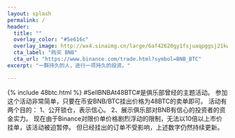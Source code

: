 ```yaml
---
layout: splash
permalink: /
header:
  title: ""
  overlay_color: "#5e616c"
  overlay_image: http://wx4.sinaimg.cn/large/6af42620gy1fsjuaqpggsj21kw0aggw1.jpg
  cta_label: "购买 BNB"
  cta_url: "https://www.binance.com/trade.html?symbol=BNB_BTC"
excerpt: "一群持久的人，进行一项持久的投资。"

---
```

{% include 48btc.html %}
 \#SellBNBAt48BTC\#是俱乐部曾经的主题活动。
 参加这个活动非常简单，只要在币安BNB/BTC挂出价格为48BTC的卖单即可。
 活动有两个目的： 1、公开锁仓，表示信心。 2、展示俱乐部对BNB有信心的投资者的资金实力。
 现在由于Binance对限价单价格剧烈浮动的限制，无法以10倍以上市价挂单，该活动被迫暂停。
 但已经挂出的订单不受影响，上述数字仍然持续更新。
